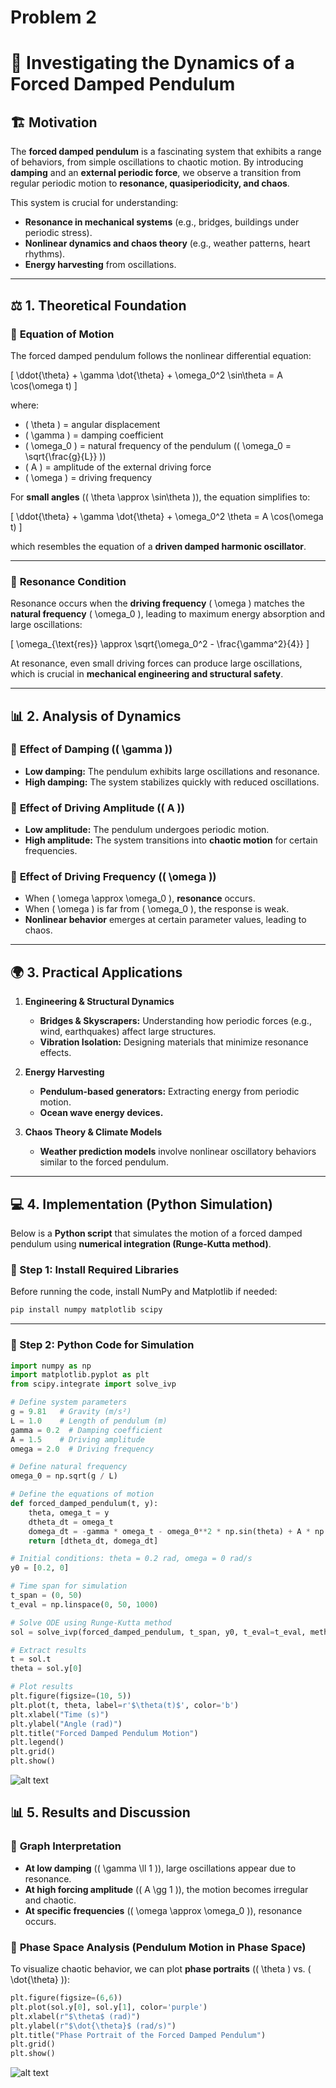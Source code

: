 # Problem 2
# 📌 **Investigating the Dynamics of a Forced Damped Pendulum**  

## 🏗 **Motivation**  

The **forced damped pendulum** is a fascinating system that exhibits a range of behaviors, from simple oscillations to chaotic motion. By introducing **damping** and an **external periodic force**, we observe a transition from regular periodic motion to **resonance, quasiperiodicity, and chaos**.  

This system is crucial for understanding:  
- **Resonance in mechanical systems** (e.g., bridges, buildings under periodic stress).  
- **Nonlinear dynamics and chaos theory** (e.g., weather patterns, heart rhythms).  
- **Energy harvesting** from oscillations.  

---

## ⚖ **1. Theoretical Foundation**  

### 📜 **Equation of Motion**  

The forced damped pendulum follows the nonlinear differential equation:

\[
\ddot{\theta} + \gamma \dot{\theta} + \omega_0^2 \sin\theta = A \cos(\omega t)
\]

where:  
- \( \theta \) = angular displacement  
- \( \gamma \) = damping coefficient  
- \( \omega_0 \) = natural frequency of the pendulum (\( \omega_0 = \sqrt{\frac{g}{L}} \))  
- \( A \) = amplitude of the external driving force  
- \( \omega \) = driving frequency  

For **small angles** (\( \theta \approx \sin\theta \)), the equation simplifies to:  

\[
\ddot{\theta} + \gamma \dot{\theta} + \omega_0^2 \theta = A \cos(\omega t)
\]

which resembles the equation of a **driven damped harmonic oscillator**.  

---

### 📌 **Resonance Condition**  

Resonance occurs when the **driving frequency** \( \omega \) matches the **natural frequency** \( \omega_0 \), leading to maximum energy absorption and large oscillations:

\[
\omega_{\text{res}} \approx \sqrt{\omega_0^2 - \frac{\gamma^2}{4}}
\]

At resonance, even small driving forces can produce large oscillations, which is crucial in **mechanical engineering and structural safety**.

---

## 📊 **2. Analysis of Dynamics**  

### 🔹 **Effect of Damping (\( \gamma \))**
- **Low damping:** The pendulum exhibits large oscillations and resonance.  
- **High damping:** The system stabilizes quickly with reduced oscillations.  

### 🔹 **Effect of Driving Amplitude (\( A \))**
- **Low amplitude:** The pendulum undergoes periodic motion.  
- **High amplitude:** The system transitions into **chaotic motion** for certain frequencies.  

### 🔹 **Effect of Driving Frequency (\( \omega \))**
- When \( \omega \approx \omega_0 \), **resonance** occurs.  
- When \( \omega \) is far from \( \omega_0 \), the response is weak.  
- **Nonlinear behavior** emerges at certain parameter values, leading to chaos.  

---

## 🌍 **3. Practical Applications**  

1. **Engineering & Structural Dynamics**  
   - **Bridges & Skyscrapers:** Understanding how periodic forces (e.g., wind, earthquakes) affect large structures.  
   - **Vibration Isolation:** Designing materials that minimize resonance effects.  

2. **Energy Harvesting**  
   - **Pendulum-based generators:** Extracting energy from periodic motion.  
   - **Ocean wave energy devices.**  

3. **Chaos Theory & Climate Models**  
   - **Weather prediction models** involve nonlinear oscillatory behaviors similar to the forced pendulum.  

---

## 💻 **4. Implementation (Python Simulation)**  

Below is a **Python script** that simulates the motion of a forced damped pendulum using **numerical integration (Runge-Kutta method)**.

### **📌 Step 1: Install Required Libraries**  

Before running the code, install NumPy and Matplotlib if needed:

```bash
pip install numpy matplotlib scipy
```

---

### **📌 Step 2: Python Code for Simulation**  

```python
import numpy as np
import matplotlib.pyplot as plt
from scipy.integrate import solve_ivp

# Define system parameters
g = 9.81   # Gravity (m/s²)
L = 1.0    # Length of pendulum (m)
gamma = 0.2  # Damping coefficient
A = 1.5    # Driving amplitude
omega = 2.0  # Driving frequency

# Define natural frequency
omega_0 = np.sqrt(g / L)

# Define the equations of motion
def forced_damped_pendulum(t, y):
    theta, omega_t = y
    dtheta_dt = omega_t
    domega_dt = -gamma * omega_t - omega_0**2 * np.sin(theta) + A * np.cos(omega * t)
    return [dtheta_dt, domega_dt]

# Initial conditions: theta = 0.2 rad, omega = 0 rad/s
y0 = [0.2, 0]

# Time span for simulation
t_span = (0, 50)
t_eval = np.linspace(0, 50, 1000)

# Solve ODE using Runge-Kutta method
sol = solve_ivp(forced_damped_pendulum, t_span, y0, t_eval=t_eval, method='RK45')

# Extract results
t = sol.t
theta = sol.y[0]

# Plot results
plt.figure(figsize=(10, 5))
plt.plot(t, theta, label=r'$\theta(t)$', color='b')
plt.xlabel("Time (s)")
plt.ylabel("Angle (rad)")
plt.title("Forced Damped Pendulum Motion")
plt.legend()
plt.grid()
plt.show()
```

![alt text](image-1.png)

## 📊 **5. Results and Discussion**  

### 🔹 **Graph Interpretation**
- **At low damping** (\( \gamma \ll 1 \)), large oscillations appear due to resonance.  
- **At high forcing amplitude** (\( A \gg 1 \)), the motion becomes irregular and chaotic.  
- **At specific frequencies** (\( \omega \approx \omega_0 \)), resonance occurs.  

### 🔹 **Phase Space Analysis (Pendulum Motion in Phase Space)**  

To visualize chaotic behavior, we can plot **phase portraits** (\( \theta \) vs. \( \dot{\theta} \)):

```python
plt.figure(figsize=(6,6))
plt.plot(sol.y[0], sol.y[1], color='purple')
plt.xlabel(r"$\theta$ (rad)")
plt.ylabel(r"$\dot{\theta}$ (rad/s)")
plt.title("Phase Portrait of the Forced Damped Pendulum")
plt.grid()
plt.show()
```
![alt text](image-2.png)
